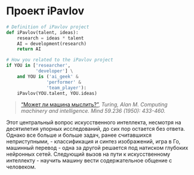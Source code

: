 # Проект iPavlov

```python
# Definition of iPavlov project
def iPavlov(talent, ideas):
    research = ideas * talent
    AI = development(research)
    return AI

# How you related to the iPavlov project
if YOU in ['researcher', 
           'developer'] \
    and YOU is ('ai_geek' &
               'performer' &
               'team_player'):
    iPavlov(YOU.talent, YOU.ideas)
```

> [“Может ли машина мыслить?”](http://www.turingarchive.org/browse.php/B/9 "Turing, Alan M. Computing machinery and intelligence. Mind 59.236 (1950): 433-460."), _Turing, Alan M. Computing machinery and intelligence. Mind 59.236 (1950): 433-460._

Этот центральный вопрос искусственного интеллекта, несмотря на десятилетия упорных исследований, до сих пор остается без ответа. Однако все больше и больше задач, ранее считавшихся неприступными, - классификация и синтез изображений, игра в Го, машинный перевод - одна за другой решается под натиском глубоких нейронных сетей. Следующий вызов на пути к искусственному интеллекту - научить машину вести содержательное общение с человеком. 


